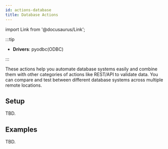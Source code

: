 ```yaml
---
id: actions-database
title: Database Actions
---
```


import Link from '@docusaurus/Link';

:::tip

- **Drivers**: pyodbc(ODBC)

:::

These actions help you automate database systems easily and combine them with other categories of actions like <Link to="/docs/actions-rest-api">REST/API</Link> to validate data. You can compare and test between different database systems across multiple remote locations. 

## Setup

TBD.

## Examples

TBD.
